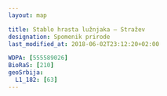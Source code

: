 ```yaml
---
layout: map

title: Stablo hrasta lužnjaka – Stražev
designation: Spomenik prirode
last_modified_at: 2018-06-02T23:12:20+02:00

WDPA: [555589026]
BioRaS: [210]
geoSrbija:
  L1_182: [63]
---
```

